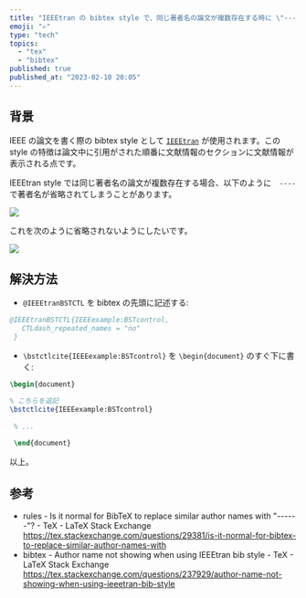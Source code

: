 ```yaml
---
title: "IEEEtran の bibtex style で、同じ著者名の論文が複数存在する時に \"----\" になってしまう問題の解決方法"
emoji: "✍️"
type: "tech"
topics:
  - "tex"
  - "bibtex"
published: true
published_at: "2023-02-10 20:05"
---
```


## 背景

IEEE の論文を書く際の bibtex style として [`IEEEtran`](http://www.michaelshell.org/tex/ieeetran/bibtex/) が使用されます。この style の特徴は論文中に引用がされた順番に文献情報のセクションに文献情報が表示される点です。

IEEEtran style では同じ著者名の論文が複数存在する場合、以下のように　`----` で著者名が省略されてしまうことがあります。

![](https://storage.googleapis.com/zenn-user-upload/49bf2f258336-20230210.png)

これを次のように省略されないようにしたいです。

![](https://storage.googleapis.com/zenn-user-upload/4d3c0c6f095d-20230210.png)

## 解決方法

- `@IEEEtranBSTCTL` を bibtex の先頭に記述する:

```bibtex:references.bib
@IEEEtranBSTCTL{IEEEexample:BSTcontrol,
   CTLdash_repeated_names = "no"
 }
```

- `\bstctlcite{IEEEexample:BSTcontrol}` を `\begin{document}` のすぐ下に書く:

```tex:main.tex
\begin{document}

% こちらを追記
\bstctlcite{IEEEexample:BSTcontrol}
 
 % ...
 
 \end{document}
```

以上。


## 参考

- rules - Is it normal for BibTeX to replace similar author names with "------"? - TeX - LaTeX Stack Exchange https://tex.stackexchange.com/questions/29381/is-it-normal-for-bibtex-to-replace-similar-author-names-with 
- bibtex - Author name not showing when using IEEEtran bib style - TeX - LaTeX Stack Exchange https://tex.stackexchange.com/questions/237929/author-name-not-showing-when-using-ieeetran-bib-style 
